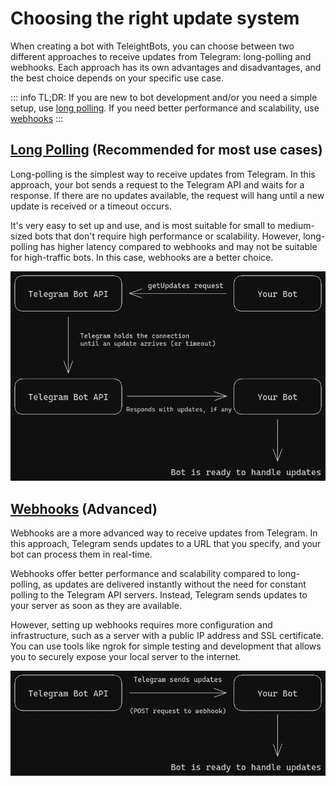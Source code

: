 # Choosing the right update system

When creating a bot with TeleightBots, you can choose between two different approaches to receive updates from Telegram:
long-polling and webhooks. Each approach has its own advantages and disadvantages, and the best choice depends on your specific use case.

::: info
TL;DR: If you are new to bot development and/or you need a simple setup, use [long polling](./long-polling/getting-started). If you need better performance and scalability, use [webhooks](./webhooks/getting-started)
:::

## [Long Polling](./long-polling/getting-started) (Recommended for most use cases)
Long-polling is the simplest way to receive updates from Telegram. In this approach, your bot sends a request to the Telegram API and waits for a response. If there are no updates available, the request will hang until a new update is received or a timeout occurs.

It's very easy to set up and use, and is most suitable for small to medium-sized bots that don't require high performance or scalability.
However, long-polling has higher latency compared to webhooks and may not be suitable for high-traffic bots. In this case, webhooks are a better choice.

![Longpolling graph](./assets/longpolling-graph.png)

## [Webhooks](./webhooks/getting-started) (Advanced)
Webhooks are a more advanced way to receive updates from Telegram.
In this approach, Telegram sends updates to a URL that you specify, and your bot can process them in real-time.

Webhooks offer better performance and scalability compared to long-polling, as updates are delivered instantly without the need for constant polling to the Telegram API servers.
Instead, Telegram sends updates to your server as soon as they are available.

However, setting up webhooks requires more configuration and infrastructure, such as a server with a public IP address and SSL certificate.
You can use tools like ngrok for simple testing and development that allows you to securely expose your local server to the internet.

![Webhook graph](./assets/webhook-graph.png)
